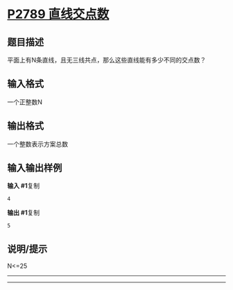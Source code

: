 # [P2789 直线交点数](https://www.luogu.com.cn/problem/P2789)

## 题目描述

平面上有N条直线，且无三线共点，那么这些直线能有多少不同的交点数？

## 输入格式

一个正整数N

## 输出格式

一个整数表示方案总数

## 输入输出样例

**输入 #1**复制

```
4
```

**输出 #1**复制

```
5
```

## 说明/提示

N<=25



***



***



```c++

```

